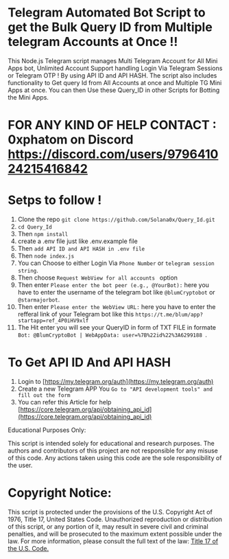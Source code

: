 # Telegram Automated Bot Script to get the Bulk Query ID from Multiple telegram Accounts at Once !!

This Node.js Telegram script manages Multi Telegram Account for All Mini Apps bot, Unlimited Account Support handling Login Via Telegram Sessions or Telegram OTP ! By using API ID and API HASH. The script also includes functionality to Get query Id from All Accounts at once and Multiple TG Mini Apps at once. You can then Use these Query_ID in other Scripts for Botting the Mini Apps.

# FOR ANY KIND OF HELP CONTACT : 0xphatom on Discord https://discord.com/users/979641024215416842

# Setps to follow !

1. Clone the repo `git clone https://github.com/Solana0x/Query_Id.git`
2. `cd Query_Id`
3. Then `npm install`
4. create a .env file just like .env.example file
5. Then `add API ID and API HASH in .env file`
6. Then `node index.js`
7. You can Choose to either Login Via `Phone Number` or `telegram session string`.
8. Then choose `Request WebView for all accounts ` option
9. Then enter `Please enter the bot peer (e.g., @YourBot):` here you have to enter the username of the telegram bot like `@blumCryptobot` or `@starmajorbot`.
10. Then enter `Please enter the WebView URL:` here you have to enter the refferal link of your Telegram bot like this `https://t.me/blum/app?startapp=ref_4P0iHV9xlf`
11. The Hit enter you will see your QueryID in form of TXT FILE in formate `Bot: @BlumCryptoBot | WebAppData: user=%7B%22id%22%3A6299188 `.


# To Get API ID And API HASH 

1. Login to [https://my.telegram.org/auth](https://my.telegram.org/auth)
2. Create a new Telegram APP You `Go to "API development tools" and fill out the form`
3. You can refer this Article for help [https://core.telegram.org/api/obtaining_api_id](https://core.telegram.org/api/obtaining_api_id)

Educational Purposes Only:

This script is intended solely for educational and research purposes. The authors and contributors of this project are not responsible for any misuse of this code. Any actions taken using this code are the sole responsibility of the user.

# Copyright Notice:

This script is protected under the provisions of the U.S. Copyright Act of 1976, Title 17, United States Code. Unauthorized reproduction or distribution of this script, or any portion of it, may result in severe civil and criminal penalties, and will be prosecuted to the maximum extent possible under the law. For more information, please consult the full text of the law: [Title 17 of the U.S. Code.](https://www.copyright.gov/title17/)
